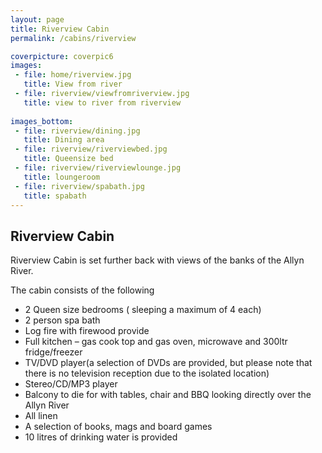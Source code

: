 ```yaml
---
layout: page
title: Riverview Cabin
permalink: /cabins/riverview

coverpicture: coverpic6
images:
 - file: home/riverview.jpg
   title: View from river   
 - file: riverview/viewfromriverview.jpg
   title: view to river from riverview
 
images_bottom:
 - file: riverview/dining.jpg
   title: Dining area
 - file: riverview/riverviewbed.jpg
   title: Queensize bed 
 - file: riverview/riverviewlounge.jpg
   title: loungeroom
 - file: riverview/spabath.jpg
   title: spabath
---
```


## Riverview Cabin

Riverview Cabin is set further back with views of the banks of the Allyn River.

The cabin consists of the following

- 2 Queen size bedrooms ( sleeping a maximum of 4 each)
- 2 person spa bath
- Log fire with firewood provide
- Full kitchen – gas cook top and gas oven, microwave and 300ltr fridge/freezer
- TV/DVD player(a selection of DVDs are provided, but please note that there is no television reception due to the isolated location) 
- Stereo/CD/MP3 player 
- Balcony to die for with tables, chair and BBQ looking directly over the Allyn River
- All linen
- A selection of books, mags and board games
- 10 litres of drinking water is provided

    
